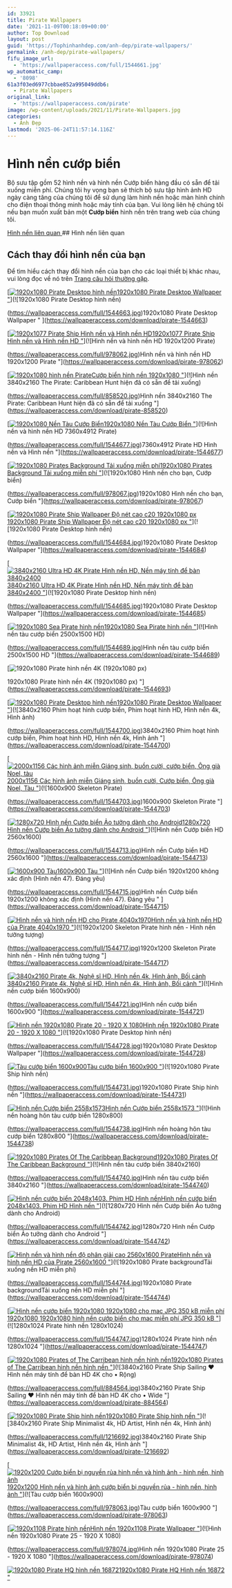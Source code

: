 ```yaml
---
id: 33921
title: Pirate Wallpapers
date: '2021-11-09T00:18:09+00:00'
author: Top Download
layout: post
guid: 'https://Tophinhanhdep.com/anh-dep/pirate-wallpapers/'
permalink: /anh-dep/pirate-wallpapers/
fifu_image_url:
  - 'https://wallpaperaccess.com/full/1544661.jpg'
wp_automatic_camp:
  - '8098'
61a3f03ed6977cbbae852a995049ddb6:
  - Pirate Wallpapers
original_link:
  - 'https://wallpaperaccess.com/pirate'
image: /wp-content/uploads/2021/11/Pirate-Wallpapers.jpg
categories:
  - Ảnh Đẹp
lastmod: '2025-06-24T11:57:14.116Z'
---
```

# Hình nền cướp biển

Bộ sưu tập gồm 52 hình nền và hình nền Cướp biển hàng đầu có sẵn để tải xuống miễn phí. Chúng tôi hy vọng bạn sẽ thích bộ sưu tập hình ảnh HD ngày càng tăng của chúng tôi để sử dụng làm hình nền hoặc màn hình chính cho điện thoại thông minh hoặc máy tính của bạn. Vui lòng liên hệ chúng tôi nếu bạn muốn xuất bản một **Cướp biển** hình nền trên trang web của chúng tôi.

[Hình nền liên quan ](#related) ## Hình nền liên quan

## Cách thay đổi hình nền của bạn

Để tìm hiểu cách thay đổi hình nền của bạn cho các loại thiết bị khác nhau, vui lòng đọc về nó trên [Trang câu hỏi thường gặp](https://tophinhanhdep.com/faq/).

  
[[![1920x1080 Pirate Desktop hình nền](https://wallpaperaccess.com/full/1544661.jpg)1920x1080 Pirate Desktop Wallpaper "](https://wallpaperaccess.com/download/pirate-1544661)](![1920x1080 Pirate Desktop hình nền)

(https://wallpaperaccess.com/full/1544663.jpg)1920x1080 Pirate Desktop Wallpaper " ](https://wallpaperaccess.com/download/pirate-1544663)

[[![1920x1077 Pirate Ship Hình nền và Hình nền HD](https://wallpaperaccess.com/full/884549.jpg)1920x1077 Pirate Ship Hình nền và Hình nền HD "](https://wallpaperaccess.com/download/pirate-884549)](![Hình nền và hình nền HD 1920x1200 Pirate)

(https://wallpaperaccess.com/full/978062.jpg)Hình nền và hình nền HD 1920x1200 Pirate "](https://wallpaperaccess.com/download/pirate-978062)

[[![1920x1080 hình nền Pirate](https://wallpaperaccess.com/full/1458948.jpg)Cướp biển hình nền 1920x1080 "](https://wallpaperaccess.com/download/pirate-1458948)](![Hình nền 3840x2160 The Pirate: Caribbean Hunt hiện đã có sẵn để tải xuống)

(https://wallpaperaccess.com/full/858520.jpg)Hình nền 3840x2160 The Pirate: Caribbean Hunt hiện đã có sẵn để tải xuống "](https://wallpaperaccess.com/download/pirate-858520)

[[![1920x1080 Nền Tàu Cướp Biển](https://wallpaperaccess.com/full/1544676.jpg)1920x1080 Nền Tàu Cướp Biển "](https://wallpaperaccess.com/download/pirate-1544676)](![Hình nền và hình nền HD 7360x4912 Pirate)

(https://wallpaperaccess.com/full/1544677.jpg)7360x4912 Pirate HD Hình nền và Hình nền "](https://wallpaperaccess.com/download/pirate-1544677)

[[![1920x1080 Pirates Background Tải xuống miễn phí](https://wallpaperaccess.com/full/1544680.jpg)1920x1080 Pirates Background Tải xuống miễn phí "](https://wallpaperaccess.com/download/pirate-1544680)](![1920x1080 Hình nền cho bạn, Cướp biển)

(https://wallpaperaccess.com/full/978067.jpg)1920x1080 Hình nền cho bạn, Cướp biển "](https://wallpaperaccess.com/download/pirate-978067)

[[![1920x1080 Pirate Ship Wallpaper Độ nét cao c20 1920x1080 px](https://wallpaperaccess.com/full/1207801.jpg)1920x1080 Pirate Ship Wallpaper Độ nét cao c20 1920x1080 px "](https://wallpaperaccess.com/download/pirate-1207801)](![1920x1080 Pirate Desktop hình nền)

(https://wallpaperaccess.com/full/1544684.jpg)1920x1080 Pirate Desktop Wallpaper "](https://wallpaperaccess.com/download/pirate-1544684)

[[![3840x2160 Ultra HD 4K Pirate Hình nền HD, Nền máy tính để bàn 3840x2400](https://wallpaperaccess.com/full/884552.jpg)3840x2160 Ultra HD 4K Pirate Hình nền HD, Nền máy tính để bàn 3840x2400 "](https://wallpaperaccess.com/download/pirate-884552)](![1920x1080 Pirate Desktop hình nền)

(https://wallpaperaccess.com/full/1544685.jpg)1920x1080 Pirate Desktop Wallpaper "](https://wallpaperaccess.com/download/pirate-1544685)

[[![1920x1080 Sea Pirate hình nền](https://wallpaperaccess.com/full/1544688.jpg)1920x1080 Sea Pirate hình nền "](https://wallpaperaccess.com/download/pirate-1544688)](![Hình nền tàu cướp biển 2500x1500 HD)

(https://wallpaperaccess.com/full/1544689.jpg)Hình nền tàu cướp biển 2500x1500 HD "](https://wallpaperaccess.com/download/pirate-1544689)

[![1920x1080 Pirate hình nền 4K (1920x1080 px)](https://wallpaperaccess.com/full/1544693.jpg)

1920x1080 Pirate hình nền 4K (1920x1080 px) "](https://wallpaperaccess.com/download/pirate-1544693)

[[![1920x1080 Pirate Desktop hình nền](https://wallpaperaccess.com/full/1544699.jpg)1920x1080 Pirate Desktop Wallpaper "](https://wallpaperaccess.com/download/pirate-1544699)](![3840x2160 Phim hoạt hình cướp biển, Phim hoạt hình HD, Hình nền 4k, Hình ảnh)

(https://wallpaperaccess.com/full/1544700.jpg)3840x2160 Phim hoạt hình cướp biển, Phim hoạt hình HD, Hình nền 4k, Hình ảnh "](https://wallpaperaccess.com/download/pirate-1544700)

[[![2000x1156 Các hình ảnh miễn Giáng sinh, buồn cười, cướp biển, Ông già Noel, tàu](https://wallpaperaccess.com/full/1544701.jpg)2000x1156 Các hình ảnh miễn Giáng sinh, buồn cười, Cướp biển, Ông già Noel, Tàu "](https://wallpaperaccess.com/download/pirate-1544701)](![1600x900 Skeleton Pirate)

(https://wallpaperaccess.com/full/1544703.jpg)1600x900 Skeleton Pirate "](https://wallpaperaccess.com/download/pirate-1544703)

[[![1280x720 Hình nền Cướp biển Ảo tưởng dành cho Android](https://wallpaperaccess.com/full/1544711.jpg)1280x720 Hình nền Cướp biển Ảo tưởng dành cho Android "](https://wallpaperaccess.com/download/pirate-1544711)](![Hình nền Cướp biển HD 2560x1600)

(https://wallpaperaccess.com/full/1544713.jpg)Hình nền Cướp biển HD 2560x1600 "](https://wallpaperaccess.com/download/pirate-1544713)

[[![1600x900 Tàu](https://wallpaperaccess.com/full/1544714.jpg)1600x900 Tàu "](https://wallpaperaccess.com/download/pirate-1544714)](![Hình nền Cướp biển 1920x1200 không xác định (Hình nền 47).  Đáng yêu)

(https://wallpaperaccess.com/full/1544715.jpg)Hình nền Cướp biển 1920x1200 không xác định (Hình nền 47). Đáng yêu " ](https://wallpaperaccess.com/download/pirate-1544715)

[[![Hình nền và hình nền HD cho Pirate 4040x1970](https://wallpaperaccess.com/full/99718.jpg)Hình nền và hình nền HD của Pirate 4040x1970 "](https://wallpaperaccess.com/download/pirate-99718)](![1920x1200 Skeleton Pirate hình nền - Hình nền tưởng tượng)

(https://wallpaperaccess.com/full/1544717.jpg)1920x1200 Skeleton Pirate hình nền - Hình nền tưởng tượng "](https://wallpaperaccess.com/download/pirate-1544717)

[[![3840x2160 Pirate 4k, Nghệ sĩ HD, Hình nền 4k, Hình ảnh, Bối cảnh](https://wallpaperaccess.com/full/884535.jpg)3840x2160 Pirate 4k, Nghệ sĩ HD, Hình nền 4k, Hình ảnh, Bối cảnh "](https://wallpaperaccess.com/download/pirate-884535)](![Hình nền cướp biển 1600x900)

(https://wallpaperaccess.com/full/1544721.jpg)Hình nền cướp biển 1600x900 "](https://wallpaperaccess.com/download/pirate-1544721)

[[![Hình nền 1920x1080 Pirate 20 - 1920 X 1080](https://wallpaperaccess.com/full/1544725.jpg)Hình nền 1920x1080 Pirate 20 - 1920 X 1080 "](https://wallpaperaccess.com/download/pirate-1544725)](![1920x1080 Pirate Desktop hình nền)

(https://wallpaperaccess.com/full/1544728.jpg)1920x1080 Pirate Desktop Wallpaper "](https://wallpaperaccess.com/download/pirate-1544728)

[[![Tàu cướp biển 1600x900](https://wallpaperaccess.com/full/1544730.jpg)Tàu cướp biển 1600x900 "](https://wallpaperaccess.com/download/pirate-1544730)](![1920x1080 Pirate Ship hình nền)

(https://wallpaperaccess.com/full/1544731.jpg)1920x1080 Pirate Ship hình nền "](https://wallpaperaccess.com/download/pirate-1544731)

[[![Hình nền Cướp biển 2558x1573](https://wallpaperaccess.com/full/1544735.jpg)Hình nền Cướp biển 2558x1573 "](https://wallpaperaccess.com/download/pirate-1544735)](![Hình nền hoàng hôn tàu cướp biển 1280x800)

(https://wallpaperaccess.com/full/1544738.jpg)Hình nền hoàng hôn tàu cướp biển 1280x800 "](https://wallpaperaccess.com/download/pirate-1544738)

[[![1920x1080 Pirates Of The Caribbean Background](https://wallpaperaccess.com/full/1544739.jpg)1920x1080 Pirates Of The Caribbean Background "](https://wallpaperaccess.com/download/pirate-1544739)](![Hình nền tàu cướp biển 3840x2160)

(https://wallpaperaccess.com/full/1544740.jpg)Hình nền tàu cướp biển 3840x2160 "](https://wallpaperaccess.com/download/pirate-1544740)

[[![Hình nền cướp biển 2048x1403.  Phim HD Hình nền](https://wallpaperaccess.com/full/1544741.jpg)Hình nền cướp biển 2048x1403. Phim HD Hình nền "](https://wallpaperaccess.com/download/pirate-1544741)](![1280x720 Hình nền Cướp biển Ảo tưởng dành cho Android)

(https://wallpaperaccess.com/full/1544742.jpg)1280x720 Hình nền Cướp biển Ảo tưởng dành cho Android "](https://wallpaperaccess.com/download/pirate-1544742)

[[![Hình nền và hình nền độ phân giải cao 2560x1600 Pirate](https://wallpaperaccess.com/full/1544743.jpg)Hình nền và hình nền HD của Pirate 2560x1600 "](https://wallpaperaccess.com/download/pirate-1544743)](![1920x1080 Pirate backgroundTải xuống nền HD miễn phí)

(https://wallpaperaccess.com/full/1544744.jpg)1920x1080 Pirate backgroundTải xuống nền HD miễn phí "](https://wallpaperaccess.com/download/pirate-1544744)

[[![Hình nền cướp biển 1920x1080 1920x1080 cho mac JPG 350 kB miễn phí](https://wallpaperaccess.com/full/1544746.jpg) 1920x1080 1920x1080 hình nền cướp biển cho mac miễn phí JPG 350 kB "](https://wallpaperaccess.com/download/pirate-1544746)](![1280x1024 Pirate hình nền 1280x1024)

(https://wallpaperaccess.com/full/1544747.jpg)1280x1024 Pirate hình nền 1280x1024 "](https://wallpaperaccess.com/download/pirate-1544747)

[[![1920x1080 Pirates of The Carribean hình nền hình nền](https://wallpaperaccess.com/full/1544749.jpg)1920x1080 Pirates of The Carribean hình nền hình nền "](https://wallpaperaccess.com/download/pirate-1544749)](![3840x2160 Pirate Ship Sailing ❤ Hình nền máy tính để bàn HD 4K cho • Rộng)

(https://wallpaperaccess.com/full/884564.jpg)3840x2160 Pirate Ship Sailing ❤ Hình nền máy tính để bàn HD 4K cho • Wide "](https://wallpaperaccess.com/download/pirate-884564)

[[![1920x1080 Pirate Ship hình nền](https://wallpaperaccess.com/full/1544752.jpg)1920x1080 Pirate Ship hình nền "](https://wallpaperaccess.com/download/pirate-1544752)](![3840x2160 Pirate Ship Minimalist 4k, HD Artist, Hình nền 4k, Hình ảnh)

(https://wallpaperaccess.com/full/1216692.jpg)3840x2160 Pirate Ship Minimalist 4k, HD Artist, Hình nền 4k, Hình ảnh "](https://wallpaperaccess.com/download/pirate-1216692)

[[![1920x1200 Cướp biển bị nguyền rủa hình nền và hình ảnh - hình nền, hình ảnh](https://wallpaperaccess.com/full/1544754.jpg)1920x1200 Hình nền và hình ảnh cướp biển bị nguyền rủa - hình nền, hình ảnh "](https://wallpaperaccess.com/download/pirate-1544754)](![Tàu cướp biển 1600x900)

(https://wallpaperaccess.com/full/978063.jpg)Tàu cướp biển 1600x900 "](https://wallpaperaccess.com/download/pirate-978063)

[[![1920x1108 Pirate hình nền](https://wallpaperaccess.com/full/1544756.jpg)Hình nền 1920x1108 Pirate Wallpaper "](https://wallpaperaccess.com/download/pirate-1544756)](![Hình nền 1920x1080 Pirate 25 - 1920 X 1080)

(https://wallpaperaccess.com/full/978074.jpg)Hình nền 1920x1080 Pirate 25 - 1920 X 1080 "](https://wallpaperaccess.com/download/pirate-978074)

[![1920x1080 Pirate HQ hình nền 16872](https://wallpaperaccess.com/full/1544758.jpg)1920x1080 Pirate HQ Hình nền 16872 "](https://wallpaperaccess.com/download/pirate-1544758)
